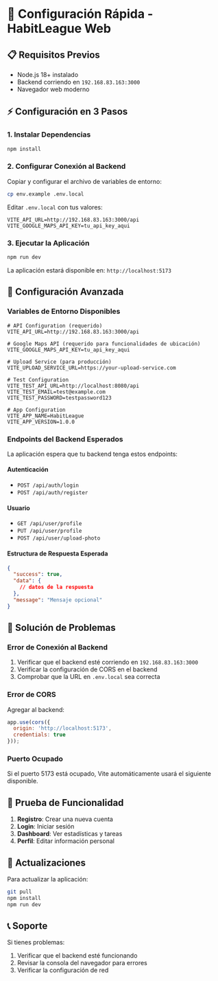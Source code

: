 # 🚀 Configuración Rápida - HabitLeague Web

## 📋 Requisitos Previos

- Node.js 18+ instalado
- Backend corriendo en `192.168.83.163:3000`
- Navegador web moderno

## ⚡ Configuración en 3 Pasos

### 1. Instalar Dependencias
```bash
npm install
```

### 2. Configurar Conexión al Backend
Copiar y configurar el archivo de variables de entorno:

```bash
cp env.example .env.local
```

Editar `.env.local` con tus valores:

```env
VITE_API_URL=http://192.168.83.163:3000/api
VITE_GOOGLE_MAPS_API_KEY=tu_api_key_aqui
```

### 3. Ejecutar la Aplicación
```bash
npm run dev
```

La aplicación estará disponible en: `http://localhost:5173`

## 🔧 Configuración Avanzada

### Variables de Entorno Disponibles

```env
# API Configuration (requerido)
VITE_API_URL=http://192.168.83.163:3000/api

# Google Maps API (requerido para funcionalidades de ubicación)
VITE_GOOGLE_MAPS_API_KEY=tu_api_key_aqui

# Upload Service (para producción)
VITE_UPLOAD_SERVICE_URL=https://your-upload-service.com

# Test Configuration
VITE_TEST_API_URL=http://localhost:8080/api
VITE_TEST_EMAIL=test@example.com
VITE_TEST_PASSWORD=testpassword123

# App Configuration
VITE_APP_NAME=HabitLeague
VITE_APP_VERSION=1.0.0
```

### Endpoints del Backend Esperados

La aplicación espera que tu backend tenga estos endpoints:

#### Autenticación
- `POST /api/auth/login`
- `POST /api/auth/register`

#### Usuario
- `GET /api/user/profile`
- `PUT /api/user/profile`
- `POST /api/user/upload-photo`

#### Estructura de Respuesta Esperada
```json
{
  "success": true,
  "data": {
    // datos de la respuesta
  },
  "message": "Mensaje opcional"
}
```

## 🐛 Solución de Problemas

### Error de Conexión al Backend
1. Verificar que el backend esté corriendo en `192.168.83.163:3000`
2. Verificar la configuración de CORS en el backend
3. Comprobar que la URL en `.env.local` sea correcta

### Error de CORS
Agregar al backend:
```javascript
app.use(cors({
  origin: 'http://localhost:5173',
  credentials: true
}));
```

### Puerto Ocupado
Si el puerto 5173 está ocupado, Vite automáticamente usará el siguiente disponible.

## 📱 Prueba de Funcionalidad

1. **Registro**: Crear una nueva cuenta
2. **Login**: Iniciar sesión
3. **Dashboard**: Ver estadísticas y tareas
4. **Perfil**: Editar información personal

## 🔄 Actualizaciones

Para actualizar la aplicación:
```bash
git pull
npm install
npm run dev
```

## 📞 Soporte

Si tienes problemas:
1. Verificar que el backend esté funcionando
2. Revisar la consola del navegador para errores
3. Verificar la configuración de red 
